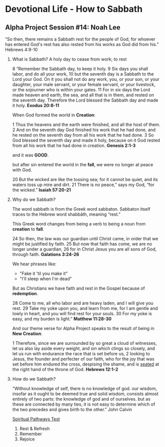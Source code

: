 # Devotional Life - How to Sabbath
## Alpha Project Session #14: Noah Lee

“So then, there remains a Sabbath rest for the people of God, for whoever has entered God's rest has also rested from his works as God did from his.”
Hebrews 4:9-10

1. What is Sabbath?
   A holy day to cease from work; to rest

   8 “Remember the Sabbath day, to keep it holy. 9 Six days you shall labor, and do all your work, 10 but the seventh day is a Sabbath to the Lord your God. On it you shall not do any work, you, or your son, or your daughter, your male servant, or your female servant, or your livestock, or the sojourner who is within your gates. 11 For in six days the Lord made heaven and earth, the sea, and all that is in them, and rested on the seventh day. Therefore the Lord blessed the Sabbath day and made it holy. **Exodus 20:8-11**

    When God formed the world in **Creation**:

    1 Thus the heavens and the earth were finished, and all the host of them. 2 And on the seventh day God finished his work that he had done, and he rested on the seventh day from all his work that he had done. 3 So God blessed the seventh day and made it holy, because on it God rested from all his work that he had done in creation. **Genesis 2:1-3**

    and it was **GOOD**.

    but after sin entered the world in the **fall**, we were no longer at peace with God.

    20 But the wicked are like the tossing sea;
    for it cannot be quiet,
    and its waters toss up mire and dirt.
    21 There is no peace,” says my God, “for the wicked.” **Isaiah 57:20-21**

2. Why do we Sabbath?

    The word sabbath is from the Greek word sabbaton. Sabbaton itself traces to the Hebrew word shabbāth, meaning “rest.”

    This Greek word changes from being a verb to being a noun from **creation** to **fall**.

    24 So then, the law was our guardian until Christ came, in order that we might be justified by faith. 25 But now that faith has come, we are no longer under a guardian, 26 for in Christ Jesus you are all sons of God, through faith. **Galations 3:24-26**

    We hear phrases like:
    - "Fake it 'til you make it"
    - "I'll sleep when I'm dead"

    But as Christians we have faith and rest in the Gospel because of **redemption**.
  
    28 Come to me, all who labor and are heavy laden, and I will give you rest. 29 Take my yoke upon you, and learn from me, for I am gentle and lowly in heart, and you will find rest for your souls. 30 For my yoke is easy, and my burden is light.” **Matthew 11:28-30**

    And our theme verse for Alpha Project speaks to the result of being in **New Creation**:

    1 Therefore, since we are surrounded by so great a cloud of witnesses, let us also lay aside every weight, and sin which clings so closely, and let us run with endurance the race that is set before us, 2 looking to Jesus, the founder and perfecter of our faith, who for the joy that was set before him endured the cross, despising the shame, and is <u>seated</u> at the right hand of the throne of God. **Hebrews 12:1-2**

3. How do we Sabbath?

    "Without knowledge of self, there is no knowledge of god. our wisdom, insofar as it ought to be deemed true and solid wisdom, consists almost entirely of two parts: the knowledge of god and of ourselves. but as these are connected by many ties, it is not easy to determine which of the two precedes and gives birth to the other." John Calvin

    [Spiritual Pathways Test](files/14.1%20-%20spiritual-pathways-with-numbers-1-1.pdf)

    1. Rest & Refresh
    2. Remember
    3. Rejoice
